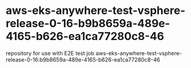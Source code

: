 # aws-eks-anywhere-test-vsphere-release-0-16-b9b8659a-489e-4165-b626-ea1ca77280c8-46
repository for use with E2E test job aws-eks-anywhere-test-vsphere-release-0-16:b9b8659a-489e-4165-b626-ea1ca77280c8-46

